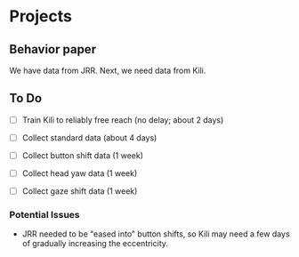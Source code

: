 # Projects

## Behavior paper

We have data from JRR.
Next, we need data from Kili.

## To Do

  - [ ] Train Kili to reliably free reach (no delay; about 2 days)

  - [ ] Collect standard data (about 4 days)

  - [ ] Collect button shift data (1 week)
  - [ ] Collect head yaw data (1 week)
  - [ ] Collect gaze shift data (1 week)

### Potential Issues

- JRR needed to be "eased into" button shifts, so Kili may need a few days of gradually increasing the eccentricity.
